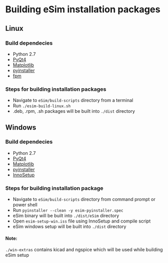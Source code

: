 # Building eSim installation packages

## Linux
### Build dependecies
- Python 2.7
- [PyQt4](https://pypi.org/project/PyQt4/)
- [Matplotlib](https://pypi.org/project/matplotlib/)
- [pyinstaller](https://www.pyinstaller.org/)
- [fpm](https://github.com/jordansissel/fpm)

### Steps for building installation packages
- Navigate to `eSim/build-scripts` directory from a terminal
- Run `./esim-build-linux.sh`
- .deb, .rpm, .sh packages will be built into `./dist` directory

## Windows
### Build dependecies
- Python 2.7
- [PyQt4](https://pypi.org/project/PyQt4/)
- [Matplotlib](https://pypi.org/project/matplotlib/)
- [pyinstaller](https://www.pyinstaller.org/)
- [InnoSetup](https://github.com/jrsoftware/issrc)

### Steps for building installation package
- Navigate to `eSim/build-scripts` directory from command prompt or power shell
- Run `pyinstaller --clean -y esim-pyinstaller.spec`
- eSim binary will be built into `./dist/eSim` directory
- Open `esim-setup-win.iss` file using InnoSetup and compile script
- eSim windows setup will be built into `./dist` directory

#### Note:
`./win-extras` contains kicad and ngspice which will be used while building eSim setup
